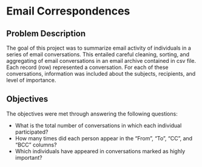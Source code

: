# Email Correspondences

## Problem Description
The goal of this project was to summarize email activity of individuals in a series of email conversations. This entailed careful cleaning, sorting, and aggregating of email conversations in an email archive contained in csv file. Each record (row) represented a conversation. For each of these conversations, information was included about the subjects, recipients, and level of importance.

## Objectives
The objectives were met through answering the following questions:
 + What is the total number of conversations in which each individual participated?
 + How many times did each person appear in the “From”, “To”, “CC”, and “BCC” columns?
 + Which individuals have appeared in conversations marked as highly important?
 
 
